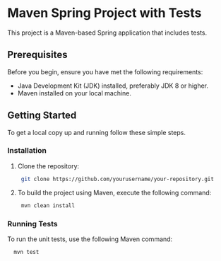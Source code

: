# Maven Spring Project with Tests

This project is a Maven-based Spring application that includes tests.

## Prerequisites

Before you begin, ensure you have met the following requirements:
- Java Development Kit (JDK) installed, preferably JDK 8 or higher.
- Maven installed on your local machine.

## Getting Started

To get a local copy up and running follow these simple steps.

### Installation

1. Clone the repository:

    ```sh
     git clone https://github.com/yourusername/your-repository.git
    ```
2. To build the project using Maven, execute the following command:

    ```sh
     mvn clean install
    ```
   
### Running Tests

To run the unit tests, use the following Maven command:
   ```sh
     mvn test
   ```
